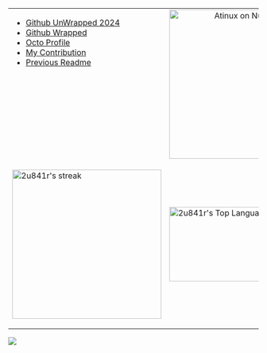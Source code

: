 <table style="width:100%;">
  <tr>
    <td valign="top">
      <ul>
        <li><a href="https://www.githubunwrapped.com/2u841r">Github UnWrapped 2024</a></li>
        <li><a href="https://www.githubwrapped.io/2u841r">Github Wrapped</a></li>
        <li><a href="https://octoprofile.vercel.app/user?id=2u841r">Octo Profile</a></li>
        <li><a href="https://github.com/stars/2u841r/lists/i-contributed-to">My Contribution</a></li>
        <li><a href="https://github.com/2u841r/2u841r/blob/main/previous.md">Previous Readme</a></li>
      </ul>
    </td>
    <td align="center">
      <a href="https://nuxters.nuxt.com/2u841r">
        <img
          src="https://nuxters.nuxt.com/__og-image__/image/2u841r/og.png"
          alt="Atinux on Nuxters"
          width="300"
        />
      </a>
    </td>
  </tr>
  <tr>
    <td>
      <p>
    <a href="https://github-readme-streak-vercel.vercel.app?user=2u841r&theme=vitesse">
      <!--  https://github-readme-streak-vercel.vercel.app?user=2u841r&theme=vitesse  https://streak-stats.demolab.com/?user=2u841r&theme=vitesse
      Use https://streak-stats.demolab.com or self-host with your own Vercel app - visit https://git.io/streak-stats for instructions -->
    <!--  <img title="🔥 Get streak stats for your profile at git.io/streak-stats" alt="2u841r's streak" src="https://streak-stats.demolab.com/?user=2u841r&theme=vitesse"/> -->
      <img title="🔥 Get streak stats for your profile at git.io/streak-stats" alt="2u841r's streak" width="300" src="https://github-readme-streak-vercel.vercel.app/demo/preview.php?user=2u841r&theme=vitesse"/>
    </a>
    </td>
    <td>
       <a href="https://github.com/2u841r"><img alt="2u841r's Top Languages" width="300" src="https://denvercoder1-github-readme-stats.vercel.app/api/top-langs/?username=2u841r&langs_count=8&layout=compact&theme=merko&hide_border=true" height="150px"/></a>
    </td>
  </tr>
</table>


![](https://rs2.deno.dev/2u841r/2u841r)
